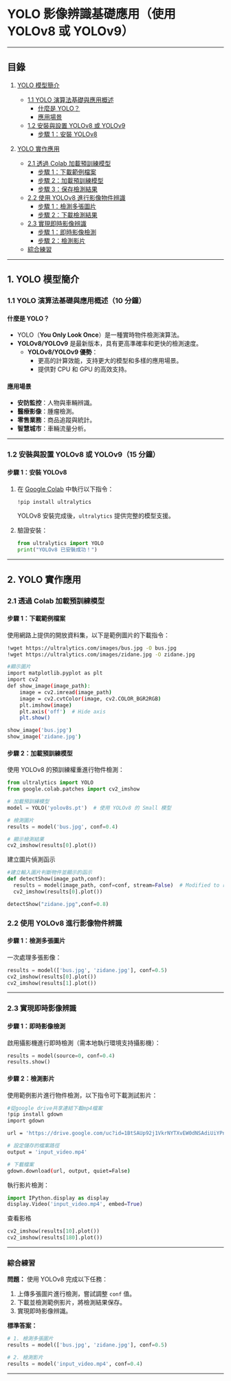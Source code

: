 # YOLO 影像辨識基礎應用（使用 YOLOv8 或 YOLOv9）
---
## 目錄
1. [YOLO 模型簡介](#1-yolo-模型簡介)  
   - [1.1 YOLO 演算法基礎與應用概述](#11-yolo-演算法基礎與應用概述10-分鐘)  
     - [什麼是 YOLO？](#什麼是-yolo)  
     - [應用場景](#應用場景)  
   - [1.2 安裝與設置 YOLOv8 或 YOLOv9](#12-安裝與設置-yolov8-或-yolov9-15-分鐘)  
     - [步驟 1：安裝 YOLOv8](#步驟-1安裝-yolov8)  

2. [YOLO 實作應用](#2-yolo-實作應用)  
   - [2.1 透過 Colab 加載預訓練模型](#21-透過-colab-加載預訓練模型20-分鐘)  
     - [步驟 1：下載範例檔案](#步驟-1下載範例檔案)  
     - [步驟 2：加載預訓練模型](#步驟-2加載預訓練模型)  
     - [步驟 3：保存檢測結果](#步驟-3保存檢測結果)  
   - [2.2 使用 YOLOv8 進行影像物件辨識](#22-使用-yolov8-進行影像物件辨識20-分鐘)  
     - [步驟 1：檢測多張圖片](#步驟-1檢測多張圖片)  
     - [步驟 2：下載檢測結果](#步驟-2下載檢測結果)  
   - [2.3 實現即時影像辨識](#23-實現即時影像辨識25-分鐘)  
     - [步驟 1：即時影像檢測](#步驟-1即時影像檢測)  
     - [步驟 2：檢測影片](#步驟-2檢測影片)  
   - [綜合練習](#綜合練習)  

---
## **1. YOLO 模型簡介**

### **1.1 YOLO 演算法基礎與應用概述**（10 分鐘）  

#### **什麼是 YOLO？**
- YOLO（**You Only Look Once**）是一種實時物件檢測演算法。
- **YOLOv8/YOLOv9** 是最新版本，具有更高準確率和更快的檢測速度。
  - **YOLOv8/YOLOv9 優勢**：
    - 更高的計算效能，支持更大的模型和多樣的應用場景。
    - 提供對 CPU 和 GPU 的高效支持。

#### **應用場景**
- **安防監控**：人物與車輛辨識。
- **醫療影像**：腫瘤檢測。
- **零售業務**：商品追蹤與統計。
- **智慧城市**：車輛流量分析。

---

### **1.2 安裝與設置 YOLOv8 或 YOLOv9**（15 分鐘）

#### **步驟 1：安裝 YOLOv8**
1. 在 [Google Colab](https://colab.research.google.com) 中執行以下指令：
   ```bash
   !pip install ultralytics
   ```
   YOLOv8 安裝完成後，`ultralytics` 提供完整的模型支援。

2. 驗證安裝：
   ```python
   from ultralytics import YOLO
   print("YOLOv8 已安裝成功！")
   ```

---

## **2. YOLO 實作應用**

### **2.1 透過 Colab 加載預訓練模型**

#### **步驟 1：下載範例檔案**
使用網路上提供的開放資料集，以下是範例圖片的下載指令：
```bash
!wget https://ultralytics.com/images/bus.jpg -O bus.jpg
!wget https://ultralytics.com/images/zidane.jpg -O zidane.jpg

#顯示圖片
import matplotlib.pyplot as plt
import cv2
def show_image(image_path):
    image = cv2.imread(image_path)
    image = cv2.cvtColor(image, cv2.COLOR_BGR2RGB)
    plt.imshow(image)
    plt.axis('off')  # Hide axis
    plt.show()

show_image('bus.jpg')
show_image('zidane.jpg')

```

#### **步驟 2：加載預訓練模型**
使用 YOLOv8 的預訓練權重進行物件檢測：
```python
from ultralytics import YOLO
from google.colab.patches import cv2_imshow

# 加載預訓練模型
model = YOLO('yolov8s.pt')  # 使用 YOLOv8 的 Small 模型

# 檢測圖片
results = model('bus.jpg', conf=0.4)

# 顯示檢測結果
cv2_imshow(results[0].plot())
```
建立圖片偵測函示
```python
#建立輸入圖片判斷物件並顯示的函示
def detectShow(image_path,conf):
  results = model(image_path, conf=conf, stream=False)  # Modified to return a single Results object
  cv2_imshow(results[0].plot())

detectShow("zidane.jpg",conf=0.8)
```


### **2.2 使用 YOLOv8 進行影像物件辨識**

#### **步驟 1：檢測多張圖片**
一次處理多張影像：
```python
results = model(['bus.jpg', 'zidane.jpg'], conf=0.5)
cv2_imshow(results[0].plot())
cv2_imshow(results[1].plot())
```
---

### **2.3 實現即時影像辨識**

#### **步驟 1：即時影像檢測**
啟用攝影機進行即時檢測（需本地執行環境支持攝影機）：
```python
results = model(source=0, conf=0.4)
results.show()
```

#### **步驟 2：檢測影片**
使用範例影片進行物件檢測，以下指令可下載測試影片：
```bash
#從google drive共享連結下載mp4檔案
!pip install gdown
import gdown

url = 'https://drive.google.com/uc?id=1BtSAUp92j1VkrNYTXvEW0dNSAdiUiYPn'

# 設定儲存的檔案路徑
output = 'input_video.mp4'

# 下載檔案
gdown.download(url, output, quiet=False)
```
執行影片檢測：
```python
import IPython.display as display
display.Video('input_video.mp4', embed=True)
```

查看影格
```python
cv2_imshow(results[10].plot())
cv2_imshow(results[180].plot())
```
---

### **綜合練習**

**問題：** 使用 YOLOv8 完成以下任務：
1. 上傳多張圖片進行檢測，嘗試調整 `conf` 值。
2. 下載並檢測範例影片，將檢測結果保存。
3. 實現即時影像辨識。

**標準答案：**
```python
# 1. 檢測多張圖片
results = model(['bus.jpg', 'zidane.jpg'], conf=0.5)

# 2. 檢測影片
results = model('input_video.mp4', conf=0.4)

```

---
